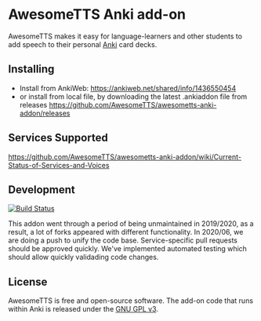 # AwesomeTTS Anki add-on

AwesomeTTS makes it easy for language-learners and other students to add
speech to their personal [Anki](https://apps.ankiweb.net) card decks.

## Installing

* Install from AnkiWeb: https://ankiweb.net/shared/info/1436550454
* or install from local file, by downloading the latest .ankiaddon file from releases https://github.com/AwesomeTTS/awesometts-anki-addon/releases

## Services Supported
https://github.com/AwesomeTTS/awesometts-anki-addon/wiki/Current-Status-of-Services-and-Voices

## Development

[![Build Status](https://travis-ci.org/AwesomeTTS/awesometts-anki-addon.svg?branch=master)](https://travis-ci.org/AwesomeTTS/awesometts-anki-addon)

This addon went through a period of being unmaintained in 2019/2020, as a result, a lot of forks appeared with different functionality. In 2020/06, we are doing a push to unify the code base. Service-specific pull requests should be approved quickly. We've implemented automated testing which should allow quickly validading code changes.

## License

AwesomeTTS is free and open-source software. The add-on code that runs within
Anki is released under the [GNU GPL v3](LICENSE.txt).
